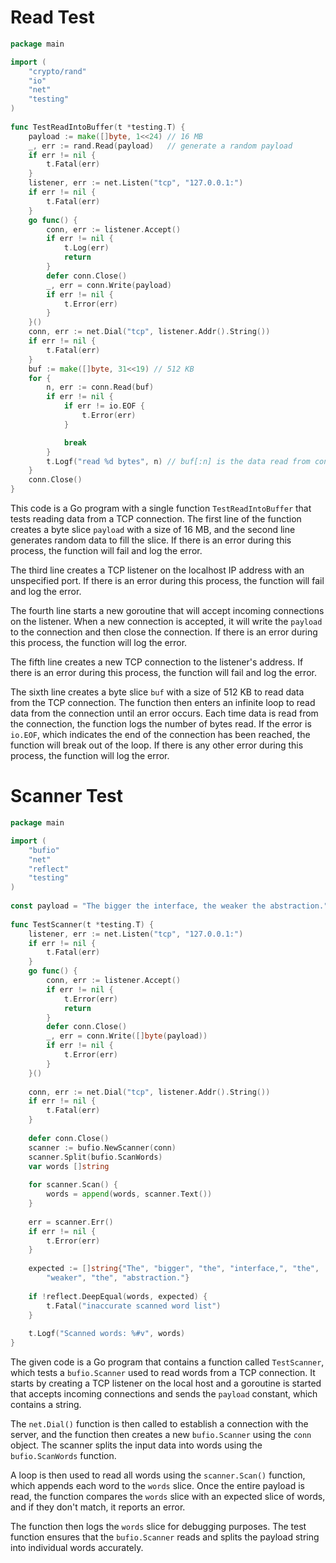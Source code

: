 # Read Test
```go
package main

import (
    "crypto/rand"
    "io"
    "net"
    "testing"
)
  
func TestReadIntoBuffer(t *testing.T) {
    payload := make([]byte, 1<<24) // 16 MB
    _, err := rand.Read(payload)   // generate a random payload
    if err != nil {
        t.Fatal(err)
    }
    listener, err := net.Listen("tcp", "127.0.0.1:")
    if err != nil {
        t.Fatal(err)
    }
    go func() {
        conn, err := listener.Accept()
        if err != nil {
            t.Log(err)
            return
        }
        defer conn.Close()
        _, err = conn.Write(payload)
        if err != nil {
            t.Error(err)
        }
    }()
    conn, err := net.Dial("tcp", listener.Addr().String())
    if err != nil {
        t.Fatal(err)
    }
    buf := make([]byte, 31<<19) // 512 KB
    for {
        n, err := conn.Read(buf)
        if err != nil {
            if err != io.EOF {
                t.Error(err)
            }

            break
        }
        t.Logf("read %d bytes", n) // buf[:n] is the data read from conn
    }
    conn.Close()
}
```

This code is a Go program with a single function `TestReadIntoBuffer` that tests reading data from a TCP connection. The first line of the function creates a byte slice `payload` with a size of 16 MB, and the second line generates random data to fill the slice. If there is an error during this process, the function will fail and log the error.

The third line creates a TCP listener on the localhost IP address with an unspecified port. If there is an error during this process, the function will fail and log the error.

The fourth line starts a new goroutine that will accept incoming connections on the listener. When a new connection is accepted, it will write the `payload` to the connection and then close the connection. If there is an error during this process, the function will log the error.

The fifth line creates a new TCP connection to the listener's address. If there is an error during this process, the function will fail and log the error.

The sixth line creates a byte slice `buf` with a size of 512 KB to read data from the TCP connection. The function then enters an infinite loop to read data from the connection until an error occurs. Each time data is read from the connection, the function logs the number of bytes read. If the error is `io.EOF`, which indicates the end of the connection has been reached, the function will break out of the loop. If there is any other error during this process, the function will log the error.

# Scanner Test

```go
package main

import (
    "bufio"
    "net"
    "reflect"
    "testing"
)
  
const payload = "The bigger the interface, the weaker the abstraction."
  
func TestScanner(t *testing.T) {
    listener, err := net.Listen("tcp", "127.0.0.1:")
    if err != nil {
        t.Fatal(err)
    }
    go func() {
        conn, err := listener.Accept()
        if err != nil {
            t.Error(err)
            return
        }
        defer conn.Close()
        _, err = conn.Write([]byte(payload))
        if err != nil {
            t.Error(err)
        }
    }()
  
    conn, err := net.Dial("tcp", listener.Addr().String())
    if err != nil {
        t.Fatal(err)
    }
  
    defer conn.Close()
    scanner := bufio.NewScanner(conn)
    scanner.Split(bufio.ScanWords)
    var words []string
  
    for scanner.Scan() {
        words = append(words, scanner.Text())
    }
  
    err = scanner.Err()
    if err != nil {
        t.Error(err)
    }
  
    expected := []string{"The", "bigger", "the", "interface,", "the",
        "weaker", "the", "abstraction."}
  
    if !reflect.DeepEqual(words, expected) {
        t.Fatal("inaccurate scanned word list")
    }
  
    t.Logf("Scanned words: %#v", words)
}
```

The given code is a Go program that contains a function called `TestScanner`, which tests a `bufio.Scanner` used to read words from a TCP connection. It starts by creating a TCP listener on the local host and a goroutine is started that accepts incoming connections and sends the `payload` constant, which contains a string.

The `net.Dial()` function is then called to establish a connection with the server, and the function then creates a new `bufio.Scanner` using the `conn` object. The scanner splits the input data into words using the `bufio.ScanWords` function.

A loop is then used to read all words using the `scanner.Scan()` function, which appends each word to the `words` slice. Once the entire payload is read, the function compares the `words` slice with an expected slice of words, and if they don't match, it reports an error.

The function then logs the `words` slice for debugging purposes. The test function ensures that the `bufio.Scanner` reads and splits the payload string into individual words accurately.

